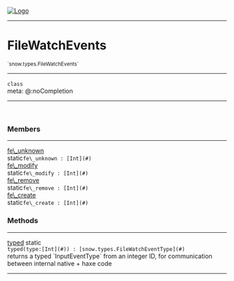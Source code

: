 
[![Logo](../../../images/logo.png)](../../../api/index.html)

---



<h1>FileWatchEvents</h1>
<small>`snow.types.FileWatchEvents`</small>



---

`class`
<span class="meta">
<br/>meta: @:noCompletion
</span>


---

&nbsp;
&nbsp;



<h3>Members</h3> <hr/><span class="member apipage">
                <a name="fe_unknown"><a class="lift" href="#fe_unknown">fe\_unknown</a></a><div class="clear"></div><span class="inline-block static">static</span><code class="signature apipage">fe\_unknown : [Int](#)</code><br/></span>
            <span class="small_desc_flat"></span><span class="member apipage">
                <a name="fe_modify"><a class="lift" href="#fe_modify">fe\_modify</a></a><div class="clear"></div><span class="inline-block static">static</span><code class="signature apipage">fe\_modify : [Int](#)</code><br/></span>
            <span class="small_desc_flat"></span><span class="member apipage">
                <a name="fe_remove"><a class="lift" href="#fe_remove">fe\_remove</a></a><div class="clear"></div><span class="inline-block static">static</span><code class="signature apipage">fe\_remove : [Int](#)</code><br/></span>
            <span class="small_desc_flat"></span><span class="member apipage">
                <a name="fe_create"><a class="lift" href="#fe_create">fe\_create</a></a><div class="clear"></div><span class="inline-block static">static</span><code class="signature apipage">fe\_create : [Int](#)</code><br/></span>
            <span class="small_desc_flat"></span>





<h3>Methods</h3> <hr/><span class="method apipage">
            <a name="typed"><a class="lift" href="#typed">typed</a></a> <span class="inline-block static">static</span><div class="clear"></div><code class="signature apipage">typed(type:[Int](#)<span></span>) : [snow.types.FileWatchEventType](#)</code><br/><span class="small_desc_flat">returns a typed `InputEventType` from an integer ID, for communication between internal native + haxe code</span>
        </span>
    





---

&nbsp;
&nbsp;
&nbsp;
&nbsp;